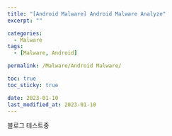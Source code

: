 ```yaml
---
title: "[Android Malware] Android Malware Analyze"
excerpt: ""

categories:
  - Malware
tags:
  - [Malware, Android]

permalink: /Malware/Android Malware/

toc: true
toc_sticky: true

date: 2023-01-10
last_modified_at: 2023-01-10
---
```


블로그 테스트중

